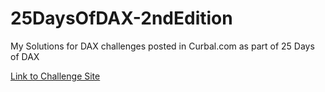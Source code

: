 # 25DaysOfDAX-2ndEdition
 My Solutions for DAX challenges posted in Curbal.com as part of 25 Days of DAX


[Link to Challenge Site](https://curbal.com/25-days-of-dax-fridays-challenge-ed2-world-cup-data)